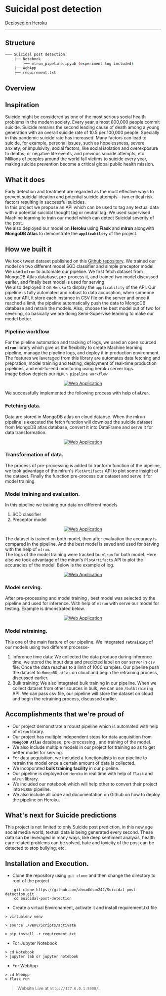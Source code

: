 # Suicidal post detection
[Deployed on Heroku]()
*** 
## Structure
``` bash
─── Suicidal post detection.  
    ├── Notebook  
        ├── mlrun_pipeline.ipyub (experiment log included)
    ├── WebApp  
    ├── requirement.txt  
```
## Overview 
## Inspiration
Suicide might be considered as one of the most serious social health problems in the modern society. Every year, almost 800,000 people commit suicide. Suicide remains the second leading cause of death among a young generation with an overall suicide rate of 10.5 per 100,000 people. Specially in this pandemic suicide rate has increased. Many factors can lead to suicide, for example, personal issues, such as hopelessness, severe anxiety, or impulsivity; social factors, like social isolation and overexposure to deaths; or negative life events, and previous suicide attempts, etc. Millions of peoples around the world fall victims to suicide every year, making suicide prevention become a critical global public health mission.

## What it does
Early detection and treatment are regarded as the most effective ways to prevent suicidal ideation and potential suicide attempts—two critical risk factors resulting in successful suicides.   
In this project we propose an API which can be used to tag any textual data with a potential suicidal thought tag or neutral tag. 
We used supervised Machine learning to train our model which can detect Suicidal severity of the post.  
We also deployed our model on **Heroku** using **Flask** and **mlrun** alongwith **MongoDB Atlas** to demonstrate the **`applicability`** of the project.

## How we built it
We took tweet dataset published on this  [Github repository](https://github.com/AminuIsrael/Predicting-Suicide-Ideation). We trained our model on two different model SGD classifier and simple preceptor model. 
We used `mlrun` to automate our pipeline. We first fetch dataset from MongoDB Atlas database, pre-process it, and trained two model discussed earlier, and finally best model is used for serving.   
We also deployed it on `Heroku` to display the `applicability` of the API. Our pipeline is fully automated and robust to data accusation, when someone use our API, it store each instance in CSV file on the server and once it reached a limit, the pipeline automatically push the data to MongoDB database and retrain the models. Also, choose the best model out of two for severing, so basically we are doing Semi-Supervise learning to make our model better.
### Pipeline workflow
For the pileline automation and tracking of logs, we used an open sourced **`mlrun`** library which give us the flexibility to create Machine learning pipeline, manage the pipeline logs, and deploy it in production environment.   
The features we laveraged from this library are automates data fetching and prepration, model training and testing, deployment of real-time production pipelines, and end-to-end monitoring using heroku server logs.  
Image below depicts our `MLRun pipeline workflow`

<p align="center">
 <a href="https://imdbmovienew.herokuapp.com/"><img src="https://github.com/ahmadkhan242/Suicidal-post-detection/blob/main/images/WorkFlow.png" style="width: auto; max-width: 100%; height: auto" title="Web Application" /></a>
</p> 

We successfully implemented the following process with help of **`mlrun`**.  
### Fetching data.   
Data are stored in MongoDB atlas on cloud databse. When the mlrun pipeline is executed the fetch function will download the suicide dataset from MongoDB atlas database, convert it into DataFrame and serve it for data transformation.  
    <p align="center">
 <a href="https://imdbmovienew.herokuapp.com/"><img src="https://github.com/ahmadkhan242/Suicidal-post-detection/blob/main/images/fetchData.png" style="width: auto; max-width: 100%; height: auto" title="Web Application" /></a>
</p> 

### Transformation of data.  
The process of pre-processing is added to tranform function of the pipeline, we took advantage of the mlrun's `PlotArtifacts` API to plot some insight of the dataset. Finally the function pre-process our dataset and serve it for model training.   
### Model training and evaluation.
In this pipeline we training our data on different models
1. SCD classifier
2. Preceptor model
  <p align="center">
 <a href="https://imdbmovienew.herokuapp.com/"><img src="https://github.com/ahmadkhan242/Suicidal-post-detection/blob/main/images/modelFlow.png" style="width: auto; max-width: 100%; height: auto" title="Web Application" /></a>
</p> 

The dataset is trained on both model, then after evaluation the accuracy is compared in the pipeline. And the best model is saved and used for serving with the help of `mlrun`.  
The logs of the model training were tracked bu `mlrun` for both model. Here also we took advantage of the mlrun's `PlotArtifacts` API to plot the accuracies of the model. Below is the example of log.  

   <p align="center">
 <a href="https://imdbmovienew.herokuapp.com/"><img src="https://github.com/ahmadkhan242/Suicidal-post-detection/blob/main/images/training.png" style="width: auto; max-width: 100%; height: auto" title="Web Application" /></a>
</p> 

### Model serving.  
After pre-processing and model training , best model was selected by the pipeline and used for inference. With help of `mlrun` with serve our model for testing. Example is dmonstrated below.
<p align="center">
 <a href="https://imdbmovienew.herokuapp.com/"><img src="https://github.com/ahmadkhan242/Suicidal-post-detection/blob/main/images/serving.png" style="width: auto; max-width: 100%; height: auto" title="Web Application" /></a>
    
### Model retraining.  
This one of the main feature of our pipeline. We integrated **`retraining`** of our models using two different processe-
1. Inference time data: We collected the data produce during inference time, we stored the input data and predicted label on our server in `csv` file. Once the data reaches to a limit of 1000 samples. Our pipeline push the dataset to `MongoBD atlas` on cloud and begin the retraining process, discussed earlier.
2. Bulk training: We also integrated bulk training in our pipeline. When we collect dataset from other sources in bulk, we can use `/bulktraining` API. We can pass csv file, our pipeline will store the dataset on cloud and begin the retraining process, discussed earlier.
    
## Accomplishments that we're proud of
* Our project demonstrate a robust pipeline which is automated with help of `mlrun` library.
* Our project has multiple independent steps for data acquisition from **`MongoDB Atlas`** database, pre-processing , and training of the model.
* We also include multiple models in our project for training so as to get better model for serving.
* For data acquisition, we included a functionalists in our pipeline to retrain the model once a certain amount of data is collected.
* We incoporated **bulk training facility** in our pipeline.
* Our pipeline is deployed on `Heroku` in real time with help of `Flask` and `mlrun` library.
* We included our notebook which will help other to convert their project into `MLRUN` pipeline.
* We also include all code and documentation on Github on how to deploy the pipeline on Heroku.

## What's next for Suicide predictions 
This project is not limited to only Suicide post prediction, in this new age social media world, textual data is being generated every second. These data can be leveraged in many ways, like deep sentiment analysis, health care related problems can be solved, hate and toxicity of the post can be detected to stop bullying, etc. 

## Installation and Execution.
- Clone the repository using `git clone` and then change the directory to root of the project
``` 
    git clone https://github.com/ahmadkhan242/Suicidal-post-detection.git
    cd Suicidal-post-detection
```
- Create a virtual Environament, activate it and install requirement.txt file
```
> virtualenv venv

> source ./venv/Scripts/activate 

> pip install -r requirement.txt
```
- For Jupyter Notebook
```
> cd Notebook
> jupyter lab or jupyter notebook
```
- For WebApp
```
> cd WebApp
> flask run
```
> Website Live at `http://127.0.0.1:5000/`.  
